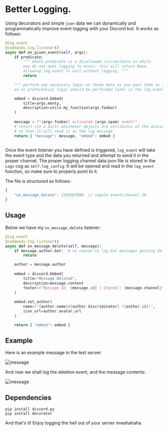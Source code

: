 # Better Logging.

Using decorators and simple `json` data we can dynamically and programmatically improve event logging with your Discord bot. It works as follows:

```py
@log_event
@commands.Cog.listener()
async def on_given_event(self, args):
	if predicate:
		""" where predicate is a disallowed circumstance in which
		you do not want logging to occur; this will return None,
		allowing log_event to exit without logging. """
		return

	""" perform any necessary logic on these data as you pass them to the data dict,
	as no preferential logic should be performed later in the log_event function. """

	embed = discord.Embed(
		title=args.monty,
		description=utils.my_function(args.foobar)
	)
	
	message = f"{args.foobar} activated {args.spam} event!"
	# return (in a dict) whichever objects are attributes of the discord.Message object,
	# so that it will send it as the log message.
	return { "message": message, "embed": embed }
		
```

Once the event listener you have defined is triggered, `log_event` will take the event type and the data you returned and attempt to send it in the proper channel. The proper logging channel data json file is stored in the `Logs` cog as `self.log_config`. It will be opened and read in the `log_event` function, so make sure to properly point to it.

The file is structured as follows:
```js
{
	"on_message_delete": 1234567890  // sample event/channel ID
}
```

## Usage

Below we have my `on_message_delete` listener:
```py
@log_event
@commands.Cog.listener()
async def on_message_delete(self, message):
    if message.author.bot:  # no reason to log bot messages getting deleted.
        return

	author = message.author
	
	embed = discord.Embed(
		title="Message Deleted",
		description=message.content
		footer=f"Message ID: {message.id} | Channel: {message.channel}"
	)
	
	embed.set_author(
		name=f"{author.name}#{author.discriminator} ({author.id})",
		icon_url=author.avatar_url
	)

    return { "embed": embed }
```


## Example
Here is an example message in the test server:

![message](https://media.discordapp.net/attachments/789533464235212861/789690244743168011/unknown.png "boy I sure hope the mods don't see this lmao")

And now we shall log the deletion event, and the message contents:

![message](https://media.discordapp.net/attachments/789533464235212861/789693814771417088/unknown.png "logged message")

## Dependencies

```
pip install discord.py
pip install decorator
```

And that's it! Enjoy logging the hell out of your server mwahahaha
